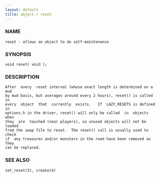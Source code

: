 ```yaml
---
layout: default
title: object / reset
---
```


### NAME

    reset - allows an object to do self-maintenance

### SYNOPSIS

    void reset( void );

### DESCRIPTION

    After  every  reset interval (whose exact length is determined on a mud
    by mud basis, but averages around every 2 hours), reset() is called  in
    every  object  that  currently  exists.   If  LAZY_RESETS is defined in
    options.h in the driver, reset() will only be called  in  objects  when
    they  are  touched (near players), so unused objects will not be loaded
    from the swap file to reset.  The reset() call is usually used to check
    if  any treasures and/or monsters in the room have been removed so they
    can be replaced.

### SEE ALSO

    set_reset(3), create(4)

